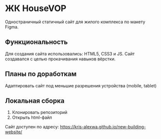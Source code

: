 # ЖК HouseVOP
Одностраничный статичный сайт для жилого комплекса по макету Figma.

## Функциональность
Для создания сайта использовались: HTML5, CSS3 и JS.
Сайт создавался с целью прокачивания навыков вёрстки.

## Планы по доработкам
Адаптировать сайт под меньшие разрешения устройства (mobile, tablet)

## Локальная сборка
1. Клонировать репозиторий
2. Открыть html-файл

Сайт доступен по адресу: https://kris-alexwa.github.io/new-building-website/


